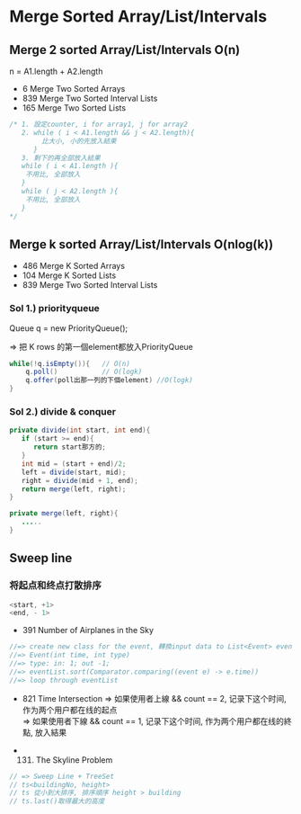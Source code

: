 # Merge Sorted Array/List/Intervals

## Merge 2 sorted Array/List/Intervals O(n) 
n = A1.length + A2.length

* 6 Merge Two Sorted Arrays
* 839 Merge Two Sorted Interval Lists
* 165 Merge Two Sorted Lists

```java
/* 1. 設定counter, i for array1, j for array2 
   2. while ( i < A1.length && j < A2.length){
        比大小, 小的先放入結果
      }
   3. 剩下的再全部放入結果
   while ( i < A1.length ){
    不用比, 全部放入
   }
   while ( j < A2.length ){
    不用比, 全部放入
   }
*/ 
```
## Merge k sorted Array/List/Intervals O(nlog(k)) 
* 486 Merge K Sorted Arrays
* 104 Merge K Sorted Lists
* 839 Merge Two Sorted Interval Lists


### Sol 1.) priorityqueue
Queue<T> q = new PriorityQueue<T>(); </br>

=> 把 K rows 的第一個element都放入PriorityQueue </br>
``` java
while(!q.isEmpty()){   // O(n)
    q.poll()           // O(logk)
    q.offer(poll出那一列的下個element) //O(logk)
}
```
### Sol 2.) divide & conquer
``` java
private divide(int start, int end){
   if (start >= end){
      return start那方的;
   }
   int mid = (start + end)/2;
   left = divide(start, mid);
   right = divide(mid + 1, end);
   return merge(left, right);
}

private merge(left, right){
   .....
}
```


## Sweep line
### 将起点和终点打散排序
``` java
<start, +1>
<end, - 1>
```
* 391 Number of Airplanes in the Sky
```java
//=> create new class for the event, 轉換input data to List<Event> eventList
//=> Event(int time, int type) 
//=> type: in: 1; out -1;
//=> eventList.sort(Comparator.comparing((event e) -> e.time))
//=> loop through eventList
```

* 821 Time Intersection
=> 如果使用者上線 && count == 2, 记录下这个时间, 作为两个用户都在线的起点 </br>
=> 如果使用者下線 && count == 1, 记录下这个时间, 作为两个用户都在线的終點, 放入結果 </br>

* 131. The Skyline Problem
``` java
// => Sweep Line + TreeSet
// ts<buildingNo, height> 
// ts 從小到大排序, 排序順序 height > building
// ts.last()取得最大的高度
``` 


